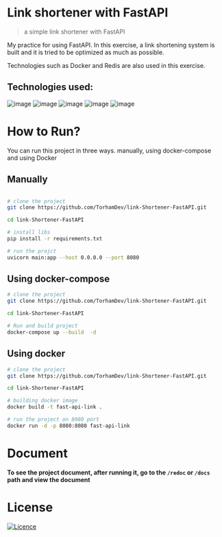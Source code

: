 # Link shortener with FastAPI
> a simple link shortener with FastAPI

My practice for using FastAPI.
In this exercise, a link shortening system is built and it is tried to be optimized as much as possible.

Technologies such as Docker and Redis are also used in this exercise.

## Technologies used:
![image](https://img.shields.io/badge/Python-FFD43B?style=for-the-badge&logo=python&logoColor=blue)
![image](https://img.shields.io/badge/fastapi-109989?style=for-the-badge&logo=FASTAPI&logoColor=white)
![image](https://img.shields.io/badge/redis-CC0000.svg?&style=for-the-badge&logo=redis&logoColor=white)
![image](https://img.shields.io/badge/Docker-2CA5E0?style=for-the-badge&logo=docker&logoColor=white)
![image](https://img.shields.io/badge/MySQL-005C84?style=for-the-badge&logo=mysql&logoColor=white)

# How to Run?
You can run this project in three ways. manually, using docker-compose and using Docker

## Manually
```bash

# clone the project
git clone https://github.com/TorhamDev/link-Shortener-FastAPI.git

cd link-Shortener-FastAPI

# install libs
pip install -r requirements.txt

# run the projct
uvicorn main:app --host 0.0.0.0 --port 8080
```

## Using docker-compose
```bash
# clone the project
git clone https://github.com/TorhamDev/link-Shortener-FastAPI.git

cd link-Shortener-FastAPI

# Run and build project
docker-compose up --build  -d

```


## Using docker 
```bash
# clone the project
git clone https://github.com/TorhamDev/link-Shortener-FastAPI.git

cd link-Shortener-FastAPI

# building docker image
docker build -t fast-api-link .

# run the project on 8080 port
docker run -d -p 8080:8080 fast-api-link
```

# Document
**To see the project document, after running it, go to the `/redoc` or `/docs` path and view the document**


# License
[![Licence](https://img.shields.io/github/license/Ileriayo/markdown-badges?style=for-the-badge)](./LICENSE)